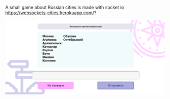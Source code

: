 A small game about Russian cities is made with socket io
https://websockets-cities.herokuapp.com/?


![Alt text](/Screenshotwebsockets.png?raw=true "Title")